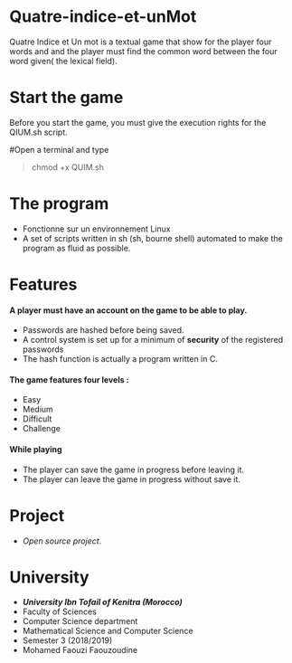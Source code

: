 # Quatre-indice-et-unMot
Quatre Indice et Un mot is a textual game that show for the player four words and and the player must find the common word between the four word given( the lexical field).

# Start the game
Before you start the game, you must give the execution rights for the QIUM.sh script.

#Open a terminal and type 
> chmod +x QUIM.sh

# The program
- Fonctionne sur un environnement Linux
- A set of scripts written in sh (sh, bourne shell) automated to make the program as fluid as possible.

# Features
#### A player must have an account on the game to be able to play.
  - Passwords are hashed before being saved.
  - A control system is set up for a minimum of **security** of the registered passwords
  - The hash function is actually a program written in C.
#### The game features four levels :
  - Easy
  - Medium 
  - Difficult 
  - Challenge
#### While playing
  - The player can save the game in progress before leaving it.
  - The player can leave the game in progress without save it.
  
  
# Project
- _Open source project_.

# University
- _**University Ibn Tofail of Kenitra (Morocco)**_
- Faculty of Sciences
- Computer Science department
- Mathematical Science and Computer Science 
- Semester 3 (2018/2019)
- Mohamed Faouzi Faouzoudine
